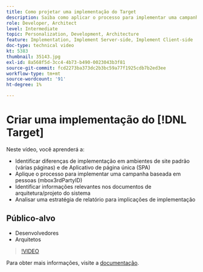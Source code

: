```yaml
---
title: Como projetar uma implementação do Target
description: Saiba como aplicar o processo para implementar uma campanha baseada em pessoas (mbox3rdPartyID), identificar informações relevantes na arquitetura do sistema/documentos de design e analisar uma estratégia de relatório para implicações de implementação.
role: Developer, Architect
level: Intermediate
topic: Personalization, Development, Architecture
feature: Implementation, Implement Server-side, Implement Client-side
doc-type: technical video
kt: 5383
thumbnail: 35143.jpg
exl-id: 8a568f5d-3cc4-4b73-b490-0023043b3f81
source-git-commit: fcd2273ba373dc2b3bc59a77f1925cdb7b2ed3ee
workflow-type: tm+mt
source-wordcount: '91'
ht-degree: 1%

---
```


# Criar uma implementação do [!DNL Target]

Neste vídeo, você aprenderá a:

* Identificar diferenças de implementação em ambientes de site padrão (várias páginas) e de Aplicativo de página única (SPA)
* Aplique o processo para implementar uma campanha baseada em pessoas (mbox3rdPartyID)
* Identificar informações relevantes nos documentos de arquitetura/projeto do sistema
* Analisar uma estratégia de relatório para implicações de implementação

## Público-alvo

* Desenvolvedores
* Arquitetos

>[!VIDEO](https://video.tv.adobe.com/v/35143/?quality=12)

Para obter mais informações, visite a [documentação](https://experienceleague.adobe.com/docs/target/using/implement-target/implementing-target.html?lang=en).
